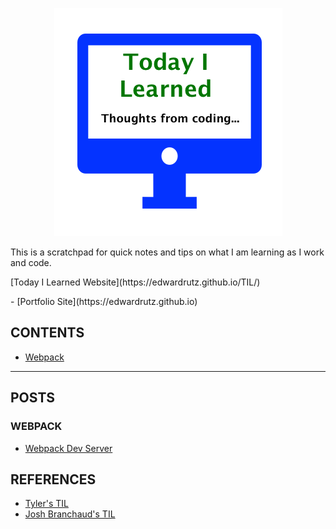 
<p align="center">
  <img src="images/TIL.png">
</p>

<p>This is a scratchpad for quick notes and tips on what I am learning as I work and code.</p>

<p>[Today I Learned Website](https://edwardrutz.github.io/TIL/)</p>
- [Portfolio Site](https://edwardrutz.github.io)


## CONTENTS

- [Webpack](#webpack)


-------------------------------------------------

## POSTS





### WEBPACK
- [Webpack Dev Server](Webpack/Webpack-Dev-Server.md) 







## REFERENCES
- [Tyler's TIL](https://github.com/tylerb33/TIL)
- [Josh Branchaud's TIL](https://github.com/jbranchaud/til)






